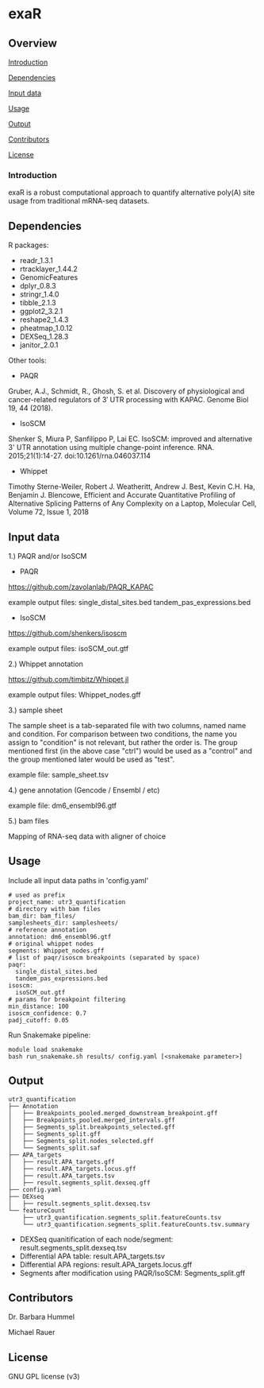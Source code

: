# exaR


## Overview

[Introduction](#Introduction)

[Dependencies](#dependencies)

[Input data](#installation)

[Usage](#usage)

[Output](#output)

[Contributors](#contributors)

[License](#License)


### Introduction

exaR is a robust computational approach to quantify alternative poly(A) site usage from traditional mRNA-seq datasets.


## Dependencies

R packages:

* readr_1.3.1
* rtracklayer_1.44.2
* GenomicFeatures
* dplyr_0.8.3
* stringr_1.4.0
* tibble_2.1.3
* ggplot2_3.2.1
* reshape2_1.4.3
* pheatmap_1.0.12
* DEXSeq_1.28.3
* janitor_2.0.1

Other tools:

* PAQR

Gruber, A.J., Schmidt, R., Ghosh, S. et al. Discovery of physiological and cancer-related regulators of 3′ UTR processing with KAPAC. Genome Biol 19, 44 (2018).

* IsoSCM

Shenker S, Miura P, Sanfilippo P, Lai EC. IsoSCM: improved and alternative 3' UTR annotation using multiple change-point inference. RNA. 2015;21(1):14-27. doi:10.1261/rna.046037.114


* Whippet

Timothy Sterne-Weiler, Robert J. Weatheritt, Andrew J. Best, Kevin C.H. Ha, Benjamin J. Blencowe, Efficient and Accurate Quantitative Profiling of Alternative Splicing Patterns of Any Complexity on a Laptop, Molecular Cell, Volume 72, Issue 1, 2018



## Input data

1.) PAQR and/or IsoSCM

* PAQR

https://github.com/zavolanlab/PAQR_KAPAC

example output files:
single_distal_sites.bed
tandem_pas_expressions.bed

* IsoSCM

https://github.com/shenkers/isoscm

example output files:
isoSCM_out.gtf




2.) Whippet annotation

https://github.com/timbitz/Whippet.jl

example output files:
Whippet_nodes.gff


3.) sample sheet

The sample sheet is a tab-separated file with two columns, named name and condition. For comparison between two conditions, the name you assign to "condition" is not relevant, but rather the order is. The group mentioned first (in the above case "ctrl") would be used as a "control" and the group mentioned later would be used as "test".

example file:
sample_sheet.tsv


4.) gene annotation (Gencode / Ensembl / etc)

example file:
dm6_ensembl96.gtf

5.) bam files

Mapping of RNA-seq data with aligner of choice


## Usage

Include all input data paths in 'config.yaml'

```
# used as prefix
project_name: utr3_quantification
# directory with bam files
bam_dir: bam_files/
samplesheets_dir: samplesheets/
# reference annotation
annotation: dm6_ensembl96.gtf
# original whippet nodes
segments: Whippet_nodes.gff
# list of paqr/isoscm breakpoints (separated by space)
paqr:
  single_distal_sites.bed
  tandem_pas_expressions.bed
isoscm:
  isoSCM_out.gtf
# params for breakpoint filtering
min_distance: 100
isoscm_confidence: 0.7
padj_cutoff: 0.05
```

Run Snakemake pipeline:

```
module load snakemake
bash run_snakemake.sh results/ config.yaml [<snakemake parameter>]
```

## Output

```
utr3_quantification
├── Annotation
│   ├── Breakpoints_pooled.merged_downstream_breakpoint.gff
│   ├── Breakpoints_pooled.merged_intervals.gff
│   ├── Segments_split.breakpoints_selected.gff
│   ├── Segments_split.gff
│   ├── Segments_split.nodes_selected.gff
│   └── Segments_split.saf
├── APA_targets
│   ├── result.APA_targets.gff
│   ├── result.APA_targets.locus.gff
│   ├── result.APA_targets.tsv
│   ├── result.segments_split.dexseq.gff
├── config.yaml
├── DEXseq
│   ├── result.segments_split.dexseq.tsv
└── featureCount
    ├── utr3_quantification.segments_split.featureCounts.tsv
    └── utr3_quantification.segments_split.featureCounts.tsv.summary

```
+ DEXSeq quanitification of each node/segment: result.segments_split.dexseq.tsv
+ Differential APA table: result.APA_targets.tsv
+ Differential APA regions: result.APA_targets.locus.gff
+ Segments after modification using PAQR/IsoSCM: Segments_split.gff


## Contributors

Dr. Barbara Hummel

Michael Rauer


## License
GNU GPL license (v3)
